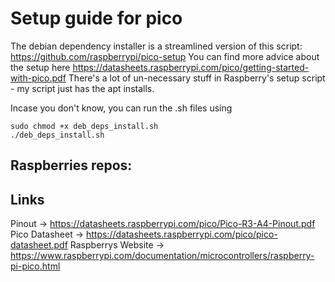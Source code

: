 # Setup guide for pico

The debian dependency installer is a streamlined version of this script:
https://github.com/raspberrypi/pico-setup
You can find more advice about the setup here
https://datasheets.raspberrypi.com/pico/getting-started-with-pico.pdf
There's a lot of un-necessary stuff in Raspberry's setup script - my script just has the apt installs.

Incase you don't know, you can run the .sh files using
```
sudo chmod +x deb_deps_install.sh
./deb_deps_install.sh
```

## Raspberries repos:

## Links
Pinout              -> https://datasheets.raspberrypi.com/pico/Pico-R3-A4-Pinout.pdf
Pico Datasheet      -> https://datasheets.raspberrypi.com/pico/pico-datasheet.pdf
Raspberrys Website  -> https://www.raspberrypi.com/documentation/microcontrollers/raspberry-pi-pico.html
